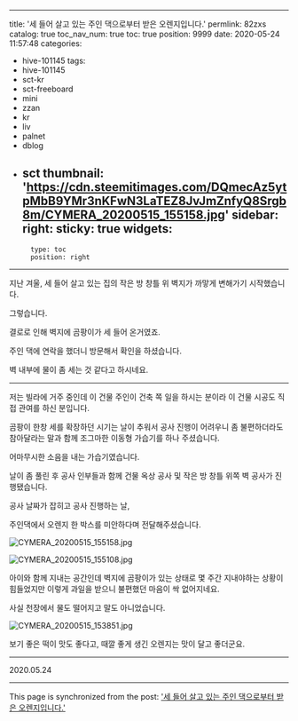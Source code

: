 
---
title: '세 들어 살고 있는 주인 댁으로부터 받은 오렌지입니다.'
permlink: 82zxs
catalog: true
toc_nav_num: true
toc: true
position: 9999
date: 2020-05-24 11:57:48
categories:
- hive-101145
tags:
- hive-101145
- sct-kr
- sct-freeboard
- mini
- zzan
- kr
- liv
- palnet
- dblog
- sct
thumbnail: 'https://cdn.steemitimages.com/DQmecAz5ytpMbB9YMr3nKFwN3LaTEZ8JvJmZnfyQ8Srgb8m/CYMERA_20200515_155158.jpg'
sidebar:
    right:
        sticky: true
widgets:
    -
        type: toc
        position: right
---


지난 겨울, 세 들어 살고 있는 집의 작은 방 창틀 위 벽지가 까맣게 변해가기 시작했습니다.

그렇습니다.

결로로 인해 벽지에 곰팡이가 세 들어 온거였죠.

주인 댁에 연락을 했더니 방문해서 확인을 하셨습니다.

벽 내부에 물이 좀 세는 것 같다고 하시네요.

***

저는 빌라에 거주 중인데 이 건물 주인이 건축 쪽 일을 하시는 분이라 이 건물 시공도 직접 관여를 하신 분입니다.

곰팡이 한창 세를 확장하던 시기는 날이 추워서 공사 진행이 어려우니 좀 불편하더라도 참아달라는 말과 함께 조그마한 이동형 가습기를 하나 주셨습니다.

어마무시한 소음을 내는 가습기였습니다.

날이 좀 풀린 후 공사 인부들과 함께 건물 옥상 공사 및 작은 방 창틀 위쪽 벽 공사가 진행됐습니다.

공사 날짜가 잡히고 공사 진행하는 날, 

주인댁에서 오렌지 한 박스를 미안하다며 전달해주셨습니다.

![CYMERA_20200515_155158.jpg](https://cdn.steemitimages.com/DQmecAz5ytpMbB9YMr3nKFwN3LaTEZ8JvJmZnfyQ8Srgb8m/CYMERA_20200515_155158.jpg)

![CYMERA_20200515_155108.jpg](https://cdn.steemitimages.com/DQmcCEajbjphshNn4N9u73XpAGTKnqmCFnFoHcTGYivR7GL/CYMERA_20200515_155108.jpg)
​

아이와 함께 지내는 공간인데 벽지에 곰팡이가 있는 상태로 몇 주간 지내야하는 상황이 힘들었지만 이렇게 과일을 받으니 불편했던 마음이 싹 없어지네요.

사실 천장에서 물도 떨어지고 말도 아니었습니다.

![CYMERA_20200515_153851.jpg](https://cdn.steemitimages.com/DQmVSN9BTY1PU1Ed6SthZrkAEboVEEAB17m6m1Se9hUKHjc/CYMERA_20200515_153851.jpg)
​

보기 좋은 떡이 맛도 좋다고, 때깔 좋게 생긴 오렌지는 맛이 달고 좋더군요.

***

2020.05.24

- - -

This page is synchronized from the post: ['세 들어 살고 있는 주인 댁으로부터 받은 오렌지입니다.'](https://steemit.com/@lucky2015/82zxs)
